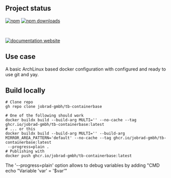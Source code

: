 <!-- !/usr/bin/env markdown
-*- coding: utf-8 -*-
region header
Copyright Torben Sickert (info["~at~"]torben.website) 16.12.2012

License
-------

This library written by Torben Sickert stand under a creative commons naming
3.0 unported license. See https://creativecommons.org/licenses/by/3.0/deed.de
endregion -->

Project status
--------------

[![npm](https://img.shields.io/npm/v/containerbase?color=%23d55e5d&label=npm%20package%20version&logoColor=%23d55e5d)](https://www.npmjs.com/package/containerbase)
[![npm downloads](https://img.shields.io/npm/dy/containerbase.svg)](https://www.npmjs.com/package/containerbase)

[![<LABEL>](https://github.com/thaibault/containerbase/actions/workflows/build-image-periodically-1-branches.yaml/badge.svg)](https://github.com/thaibault/containerbase/actions/workflows/build-image-periodically-1-branches.yaml)
[![<LABEL>](https://github.com/thaibault/containerbase/actions/workflows/test.yaml/badge.svg)](https://github.com/thaibault/containerbase/actions/workflows/test.yaml)

[![documentation website](https://img.shields.io/website-up-down-green-red/https/torben.website/containerbase.svg?label=documentation-website)](https://torben.website/containerbase)

<!--|deDE:Einsatz-->
Use case
--------

A basic ArchLinux based docker configuration with configured and ready to use
git and yay.


Build locally
-------------
```
# Clone repo
gh repo clone jobrad-gmbh/tb-containerbase

# One of the following should work
docker buildx build --build-arg MULTI='' --no-cache --tag ghcr.io/jobrad-gmbh/tb-containerbase:latest
# ... or this
docker buildx build --build-arg MULTI='' --build-arg MIRROR_AREA_PATTERN='default' --no-cache --tag ghcr.io/jobrad-gmbh/tb-containerbase:latest
 --progress=plain .
# Publishing with
docker push ghcr.io/jobrad-gmbh/tb-containerbase:latest
```

The '--progress=plain' option allows to debug variables by adding "CMD echo "Variable 'var' = '$var'"




<!-- region modline
vim: set tabstop=4 shiftwidth=4 expandtab:
vim: foldmethod=marker foldmarker=region,endregion:
endregion -->
